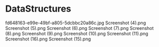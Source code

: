 # DataStructures
fd648163-e99e-49bf-a805-5dcbbc20a86c.jpg
Screenshot (4).png
Screenshot (5).png
Screenshot (6).png
Screenshot (7).png
Screenshot (8).png
Screenshot (9).png
Screenshot (10).png
Screenshot (11).png
Screenshot (16).png
Screenshot (15).png
